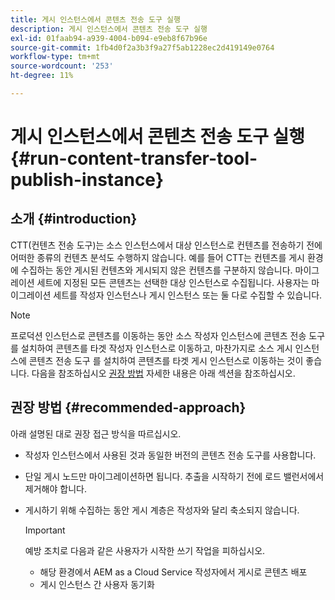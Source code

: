 ```yaml
---
title: 게시 인스턴스에서 콘텐츠 전송 도구 실행
description: 게시 인스턴스에서 콘텐츠 전송 도구 실행
exl-id: 01faab94-a939-4004-b094-e9eb8f67b96e
source-git-commit: 1fb4d0f2a3b3f9a27f5ab1228ec2d419149e0764
workflow-type: tm+mt
source-wordcount: '253'
ht-degree: 11%

---
```


# 게시 인스턴스에서 콘텐츠 전송 도구 실행 {#run-content-transfer-tool-publish-instance}

## 소개 {#introduction}

CTT(컨텐츠 전송 도구)는 소스 인스턴스에서 대상 인스턴스로 컨텐츠를 전송하기 전에 어떠한 종류의 컨텐츠 분석도 수행하지 않습니다. 예를 들어 CTT는 컨텐츠를 게시 환경에 수집하는 동안 게시된 컨텐츠와 게시되지 않은 컨텐츠를 구분하지 않습니다. 마이그레이션 세트에 지정된 모든 콘텐츠는 선택한 대상 인스턴스로 수집됩니다. 사용자는 마이그레이션 세트를 작성자 인스턴스나 게시 인스턴스 또는 둘 다로 수집할 수 있습니다.

>[!NOTE]
>프로덕션 인스턴스로 콘텐츠를 이동하는 동안 소스 작성자 인스턴스에 콘텐츠 전송 도구 를 설치하여 콘텐츠를 타겟 작성자 인스턴스로 이동하고, 마찬가지로 소스 게시 인스턴스에 콘텐츠 전송 도구 를 설치하여 콘텐츠를 타겟 게시 인스턴스로 이동하는 것이 좋습니다. 다음을 참조하십시오 [권장 방법](#recommended-approach) 자세한 내용은 아래 섹션을 참조하십시오.

## 권장 방법 {#recommended-approach}

아래 설명된 대로 권장 접근 방식을 따르십시오.

* 작성자 인스턴스에서 사용된 것과 동일한 버전의 콘텐츠 전송 도구를 사용합니다.

* 단일 게시 노드만 마이그레이션하면 됩니다. 추출을 시작하기 전에 로드 밸런서에서 제거해야 합니다.

* 게시하기 위해 수집하는 동안 게시 계층은 작성자와 달리 축소되지 않습니다.

   >[!IMPORTANT]
   >예방 조치로 다음과 같은 사용자가 시작한 쓰기 작업을 피하십시오.
   > * 해당 환경에서 AEM as a Cloud Service 작성자에서 게시로 콘텐츠 배포
   > * 게시 인스턴스 간 사용자 동기화

